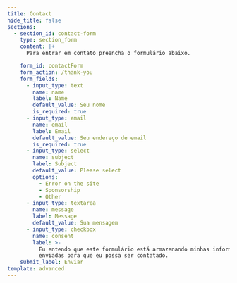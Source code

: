 ```yaml
---
title: Contact
hide_title: false
sections:
  - section_id: contact-form
    type: section_form
    content: |+
      Para entrar em contato preencha o formulário abaixo.

    form_id: contactForm
    form_action: /thank-you
    form_fields:
      - input_type: text
        name: name
        label: Name
        default_value: Seu nome
        is_required: true
      - input_type: email
        name: email
        label: Email
        default_value: Seu endereço de email
        is_required: true
      - input_type: select
        name: subject
        label: Subject
        default_value: Please select
        options:
          - Error on the site
          - Sponsorship
          - Other
      - input_type: textarea
        name: message
        label: Message
        default_value: Sua mensagem
      - input_type: checkbox
        name: consent
        label: >-
          Eu entendo que este formulário está armazenando minhas informações
          enviadas para que eu possa ser contatado.
    submit_label: Enviar
template: advanced
---
```


